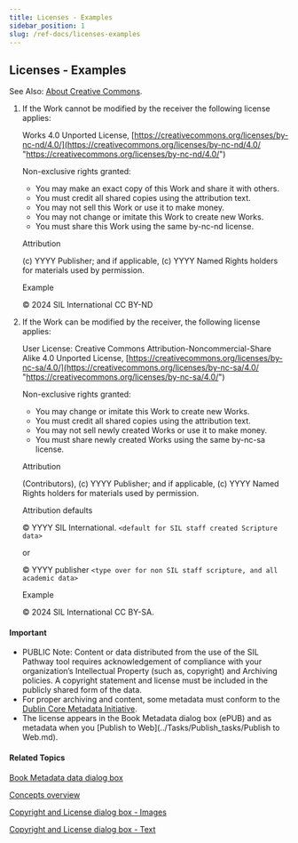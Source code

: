 ```yaml
---
title: Licenses - Examples
sidebar_position: 1
slug: /ref-docs/licenses-examples
---
```


## Licenses - Examples

See Also: [About Creative Commons](About_Creative_Commons.md).

1.  If the Work cannot be modified by the receiver the following license applies:

    Works 4.0 Unported License, [https://creativecommons.org/licenses/by-nc-nd/4.0/](https://creativecommons.org/licenses/by-nc-nd/4.0/ "https://creativecommons.org/licenses/by-nc-nd/4.0/")

    Non-exclusive rights granted:

    - You may make an exact copy of this Work and share it with others.
    - You must credit all shared copies using the attribution text.
    - You may not sell this Work or use it to make money.
    - You may not change or imitate this Work to create new Works.
    - You must share this Work using the same by-nc-nd license.

    Attribution

    (c) YYYY Publisher; and if applicable, (c) YYYY Named Rights holders for materials used by permission.

    Example

    © 2024 SIL International CC BY-ND

2.  If the Work can be modified by the receiver, the following license applies:

    User License: Creative Commons Attribution-Noncommercial-Share Alike 4.0 Unported License, [https://creativecommons.org/licenses/by-nc-sa/4.0/](https://creativecommons.org/licenses/by-nc-sa/4.0/ "https://creativecommons.org/licenses/by-nc-sa/4.0/")

    Non-exclusive rights granted:

    - You may change or imitate this Work to create new Works.
    - You must credit all shared copies using the attribution text.
    - You may not sell newly created Works or use it to make money.
    - You must share newly created Works using the same by-nc-sa license.

    Attribution

    (Contributors), (c) YYYY Publisher; and if applicable, (c) YYYY Named Rights holders for materials used by permission.

    Attribution defaults

    © YYYY SIL International. `<default for SIL staff created Scripture data>`

    or

    © YYYY publisher `<type over for non SIL staff scripture, and all academic data>`

    Example

    © 2024 SIL International CC BY-SA.

#### Important

- PUBLIC Note: Content or data distributed from the use of the SIL Pathway tool requires acknowledgement of compliance with your organization’s Intellectual Property (such as, copyright) and Archiving policies. A copyright statement and license must be included in the publicly shared form of the data.
- For proper archiving and content, some metadata must conform to the [Dublin Core Metadata Initiative](http://dublincore.org/ "http://dublincore.org/").
- The license appears in the Book Metadata dialog box (ePUB) and as metadata when you [Publish to Web](../Tasks/Publish_tasks/Publish to Web.md).

#### Related Topics

[Book Metadata data dialog box](../User_Interface/Dialog_boxes/Book_Metadata_dialog_box.md)

[Concepts overview](Concepts_overview.md)

[Copyright and License dialog box - Images](../User_Interface/Dialog_boxes/Copyright_License_dialog_box_Images.md)

[Copyright and License dialog box - Text](../User_Interface/Dialog_boxes/Copyright_License_dialog_box_Text.md)

